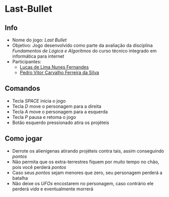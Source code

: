 # Last-Bullet

## Info

- Nome do jogo: *Last Bullet*
- Objetivo: Jogo desenvolvido como parte da avaliação da disciplina *Fundamentos de Lógica e Algoritmos* do curso técnico integrado em informática para internet
- Participantes:
  - [Lucas de Lima Nunes Fernandes](https://github.com/monzadrifteiro/)
  - [Pedro Vitor Carvalho Ferreira da Silva](https://github.com/PedroVitorCarFerSilva/)

## Comandos

- Tecla *SPACE* inicia o jogo
- Tecla *D* move o personagem para a direita
- Tecla *A* move o personagem para a esquerda
- Tecla *P* pausa e retoma o jogo
- Botão esquerdo pressionado atira os projéteis

## Como jogar

- Derrote os alienígenas atirando projéteis contra tais, assim conseguindo *pontos*
- Não permita que os extra-terrestres fiquem por muito tempo no chão, pois você perderá *pontos*
- Caso seus *pontos* sejam menores que zero, seu personagem perderá a batalha
- Não deixe os *UFOs* encostarem no personagem, caso contrário ele perderá *vida* e eventualmente morrerá
